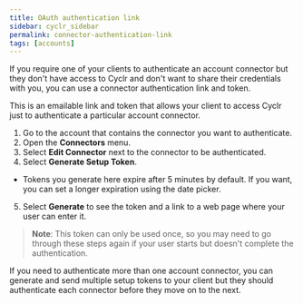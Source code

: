 ```yaml
---
title: OAuth authentication link
sidebar: cyclr_sidebar
permalink: connector-authentication-link
tags: [accounts]
---
```


If you require one of your clients to authenticate an account connector but they don't have access to Cyclr and don't want to share their credentials with you, you can use a connector authentication link and token.

This is an emailable link and token that allows your client to access Cyclr just to authenticate a particular account connector.

1.  Go to the account that contains the connector you want to authenticate.
2.  Open the **Connectors** menu.
3.  Select **Edit Connector** next to the connector to be authenticated.
4.  Select **Generate Setup Token**.
  *  Tokens you generate here expire after 5 minutes by default.  If you want, you can set a longer expiration using the date picker.
5.  Select **Generate** to see the token and a link to a web page where your user can enter it.

> **Note**: This token can only be used once, so you may need to go through these steps again if your user starts but doesn't complete the authentication.

If you need to authenticate more than one account connector, you can generate and send multiple setup tokens to your client but they should authenticate each connector before they move on to the next.
